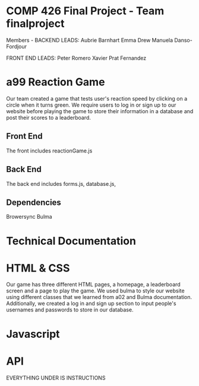 # COMP 426 Final Project - Team finalproject
Members - 
BACKEND LEADS:
Aubrie Barnhart 
Emma Drew
Manuela Danso-Fordjour 

FRONT END LEADS:
Peter Romero 
Xavier Prat Fernandez

# a99 Reaction Game

Our team created a game that tests user's reaction speed by clicking on a circle when it turns green.
We require users to log in or sign up to our website before playing the game to store their information
in a database and post their scores to a leaderboard. 
## Front End 
The front includes reactionGame.js
## Back End 
The back end includes forms.js, database.js,
## Dependencies 
Browersync
Bulma


# Technical Documentation

# HTML & CSS

Our game has three different HTML pages, a homepage, a leaderboard screen and a page to play the game. 
We used bulma to style our website using different classes that we learned from a02 and Bulma documentation.
Additionally, we created a log in and sign up section to input people's usernames and passwords to store
in our database.

# Javascript


# API


EVERYTHING UNDER IS INSTRUCTIONS



